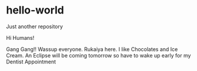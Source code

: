 # hello-world
Just another repository

Hi Humans!

Gang Gang!! Wassup everyone. Rukaiya here. I like Chocolates and Ice Cream.
An Eclipse will be coming tomorrow so have to wake up early for my Dentist Appointment
